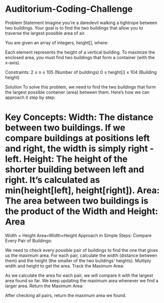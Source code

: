 # Auditorium-Coding-Challenge
Problem Statement
Imagine you're a daredevil walking a tightrope between two buildings. Your goal is to find the two buildings that allow you to traverse the largest possible area of air.

You are given an array of integers, height[], where:

Each element represents the height of a vertical building.
To maximize the enclosed area, you must find two buildings that form a container (with the x-axis).

Constraints:
2 ≤ n ≤ 105 (Number of buildings)
0 ≤ height[i] ≤ 104 (Building height)

Solution
To solve this problem, we need to find the two buildings that form the largest possible container (area) between them. Here’s how we can approach it step by step:

Key Concepts:
Width: The distance between two buildings. If we compare buildings at positions left and right, the width is simply right - left.
Height: The height of the shorter building between left and right. It’s calculated as min(height[left], height[right]).
Area: The area between two buildings is the product of the Width and Height:
Area
=
Width
×
Height
Area=Width×Height
Approach in Simple Steps:
Compare Every Pair of Buildings:

We need to check every possible pair of buildings to find the one that gives us the maximum area.
For each pair, calculate the width (distance between them) and the height (the smaller of the two buildings' heights).
Multiply width and height to get the area.
Track the Maximum Area:

As we calculate the area for each pair, we will compare it with the largest area found so far.
We keep updating the maximum area whenever we find a larger area.
Return the Maximum Area:

After checking all pairs, return the maximum area we found.
